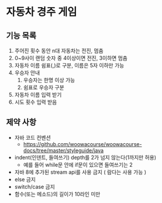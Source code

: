 # 자동차 경주 게임
## 기능 목록
1. 주어진 횟수 동안 n대 자동차는 전진, 멈춤
2. 0~9사이 랜덤 숫자 중 4이상이면 전진, 3이하면 멈춤
3. 자동차 이름 쉼표(,)로 구분, 이름은 5자 이하만 가능
4. 우승자 안내
   1. 우승자는 한명 이상 가능 
   2. 쉼표로 우승자 구분
5. 자동차 이름 입력 받기
6. 시도 횟수 입력 받음

## 제약 사항
* 자바 코드 컨벤션
    * https://github.com/woowacourse/woowacourse-docs/tree/master/styleguide/java
* indent(인덴트, 들여쓰기) depth를 2가 넘지 않는다(1까지만 허용)
    * 예를 들어 while문 안에 if문이 있으면 들여쓰기는 2
* 자바 8에 추가된 stream api를 사용 금지 ( 람다는 사용 가능 )
* else 금지
* switch/case  금지
* 함수(또는 메소드)의 길이가 10라인 미만
